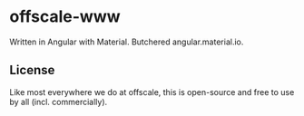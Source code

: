 # offscale-www
Written in Angular with Material. Butchered angular.material.io.

## License
Like most everywhere we do at offscale, this is open-source and free to use by all (incl. commercially).
